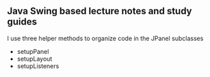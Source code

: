 ## Java Swing based lecture notes and study guides

I use three helper methods to organize code in the JPanel subclasses
- setupPanel
- setupLayout
- setupListeners
